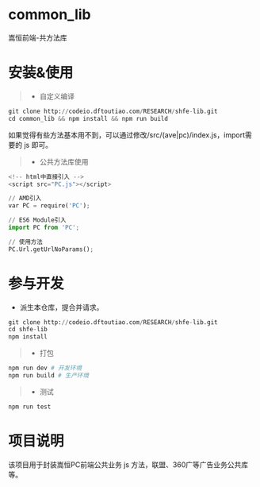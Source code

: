 # common_lib
嵩恒前端-共方法库
# 安装&使用
> * 自定义编译
```python
git clone http://codeio.dftoutiao.com/RESEARCH/shfe-lib.git
cd common_lib && npm install && npm run build
```
如果觉得有些方法基本用不到，可以通过修改/src/(ave|pc)/index.js，import需要的 js 即可。
> * 公共方法库使用
```python
<!-- html中直接引入 -->
<script src="PC.js"></script>
```
```python
// AMD引入
var PC = require('PC');

// ES6 Module引入
import PC from 'PC';

// 使用方法
PC.Url.getUrlNoParams();
```
# 参与开发

* 派生本仓库，提合并请求。

```python
git clone http://codeio.dftoutiao.com/RESEARCH/shfe-lib.git
cd shfe-lib
npm install
```
> * 打包
```python
npm run dev # 开发环境
npm run build # 生产环境
```

> * 测试
```python
npm run test
```
# 项目说明

该项目用于封装嵩恒PC前端公共业务 js 方法，联盟、360广等广告业务公共库等。
